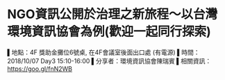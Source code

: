NGO資訊公開於治理之新旅程～以台灣環境資訊協會為例(歡迎一起同行探索)
=====

▌地點：4F 獎助金攤位6號桌, 在4F會議室後面出口處 (有電源)
▌時間：2018/10/07 Day3 15:10-16:00 
▌分享者：環境資訊協會陳瑞賓
▌相關資訊：https://goo.gl/fnN2WB